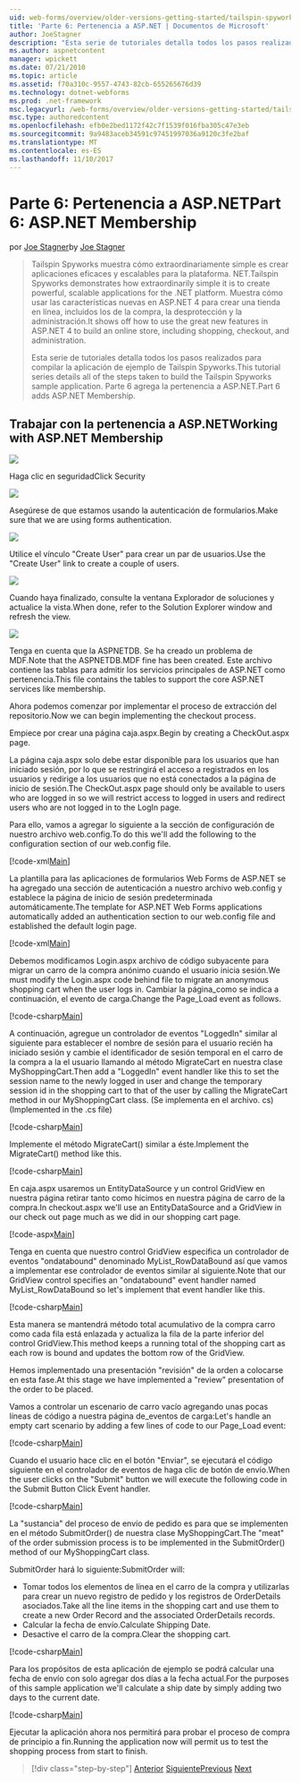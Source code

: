 ```yaml
---
uid: web-forms/overview/older-versions-getting-started/tailspin-spyworks/tailspin-spyworks-part-6
title: 'Parte 6: Pertenencia a ASP.NET | Documentos de Microsoft'
author: JoeStagner
description: "Esta serie de tutoriales detalla todos los pasos realizados para compilar la aplicación de ejemplo de Tailspin Spyworks. Parte 6 agrega la pertenencia a ASP.NET."
ms.author: aspnetcontent
manager: wpickett
ms.date: 07/21/2010
ms.topic: article
ms.assetid: f70a310c-9557-4743-82cb-655265676d39
ms.technology: dotnet-webforms
ms.prod: .net-framework
msc.legacyurl: /web-forms/overview/older-versions-getting-started/tailspin-spyworks/tailspin-spyworks-part-6
msc.type: authoredcontent
ms.openlocfilehash: efb0e2bed1172f42c7f1539f016fba305c47e3eb
ms.sourcegitcommit: 9a9483aceb34591c97451997036a9120c3fe2baf
ms.translationtype: MT
ms.contentlocale: es-ES
ms.lasthandoff: 11/10/2017
---
```

<a name="part-6-aspnet-membership"></a><span data-ttu-id="57bca-104">Parte 6: Pertenencia a ASP.NET</span><span class="sxs-lookup"><span data-stu-id="57bca-104">Part 6: ASP.NET Membership</span></span>
====================
<span data-ttu-id="57bca-105">por [Joe Stagner](https://github.com/JoeStagner)</span><span class="sxs-lookup"><span data-stu-id="57bca-105">by [Joe Stagner](https://github.com/JoeStagner)</span></span>

> <span data-ttu-id="57bca-106">Tailspin Spyworks muestra cómo extraordinariamente simple es crear aplicaciones eficaces y escalables para la plataforma. NET.</span><span class="sxs-lookup"><span data-stu-id="57bca-106">Tailspin Spyworks demonstrates how extraordinarily simple it is to create powerful, scalable applications for the .NET platform.</span></span> <span data-ttu-id="57bca-107">Muestra cómo usar las características nuevas en ASP.NET 4 para crear una tienda en línea, incluidos los de la compra, la desprotección y la administración.</span><span class="sxs-lookup"><span data-stu-id="57bca-107">It shows off how to use the great new features in ASP.NET 4 to build an online store, including shopping, checkout, and administration.</span></span>
> 
> <span data-ttu-id="57bca-108">Esta serie de tutoriales detalla todos los pasos realizados para compilar la aplicación de ejemplo de Tailspin Spyworks.</span><span class="sxs-lookup"><span data-stu-id="57bca-108">This tutorial series details all of the steps taken to build the Tailspin Spyworks sample application.</span></span> <span data-ttu-id="57bca-109">Parte 6 agrega la pertenencia a ASP.NET.</span><span class="sxs-lookup"><span data-stu-id="57bca-109">Part 6 adds ASP.NET Membership.</span></span>


## <a id="_Toc260221672"></a><span data-ttu-id="57bca-110">Trabajar con la pertenencia a ASP.NET</span><span class="sxs-lookup"><span data-stu-id="57bca-110">Working with ASP.NET Membership</span></span>

![](tailspin-spyworks-part-6/_static/image1.png)

<span data-ttu-id="57bca-111">Haga clic en seguridad</span><span class="sxs-lookup"><span data-stu-id="57bca-111">Click Security</span></span>

![](tailspin-spyworks-part-6/_static/image1.jpg)

<span data-ttu-id="57bca-112">Asegúrese de que estamos usando la autenticación de formularios.</span><span class="sxs-lookup"><span data-stu-id="57bca-112">Make sure that we are using forms authentication.</span></span>

![](tailspin-spyworks-part-6/_static/image2.jpg)

<span data-ttu-id="57bca-113">Utilice el vínculo "Create User" para crear un par de usuarios.</span><span class="sxs-lookup"><span data-stu-id="57bca-113">Use the "Create User" link to create a couple of users.</span></span>

![](tailspin-spyworks-part-6/_static/image3.jpg)

<span data-ttu-id="57bca-114">Cuando haya finalizado, consulte la ventana Explorador de soluciones y actualice la vista.</span><span class="sxs-lookup"><span data-stu-id="57bca-114">When done, refer to the Solution Explorer window and refresh the view.</span></span>

![](tailspin-spyworks-part-6/_static/image2.png)

<span data-ttu-id="57bca-115">Tenga en cuenta que la ASPNETDB. Se ha creado un problema de MDF.</span><span class="sxs-lookup"><span data-stu-id="57bca-115">Note that the ASPNETDB.MDF fine has been created.</span></span> <span data-ttu-id="57bca-116">Este archivo contiene las tablas para admitir los servicios principales de ASP.NET como pertenencia.</span><span class="sxs-lookup"><span data-stu-id="57bca-116">This file contains the tables to support the core ASP.NET services like membership.</span></span>

<span data-ttu-id="57bca-117">Ahora podemos comenzar por implementar el proceso de extracción del repositorio.</span><span class="sxs-lookup"><span data-stu-id="57bca-117">Now we can begin implementing the checkout process.</span></span>

<span data-ttu-id="57bca-118">Empiece por crear una página caja.aspx.</span><span class="sxs-lookup"><span data-stu-id="57bca-118">Begin by creating a CheckOut.aspx page.</span></span>

<span data-ttu-id="57bca-119">La página caja.aspx solo debe estar disponible para los usuarios que han iniciado sesión, por lo que se restringirá el acceso a registrados en los usuarios y redirige a los usuarios que no está conectados a la página de inicio de sesión.</span><span class="sxs-lookup"><span data-stu-id="57bca-119">The CheckOut.aspx page should only be available to users who are logged in so we will restrict access to logged in users and redirect users who are not logged in to the LogIn page.</span></span>

<span data-ttu-id="57bca-120">Para ello, vamos a agregar lo siguiente a la sección de configuración de nuestro archivo web.config.</span><span class="sxs-lookup"><span data-stu-id="57bca-120">To do this we'll add the following to the configuration section of our web.config file.</span></span>

[!code-xml[Main](tailspin-spyworks-part-6/samples/sample1.xml)]

<span data-ttu-id="57bca-121">La plantilla para las aplicaciones de formularios Web Forms de ASP.NET se ha agregado una sección de autenticación a nuestro archivo web.config y establece la página de inicio de sesión predeterminada automáticamente.</span><span class="sxs-lookup"><span data-stu-id="57bca-121">The template for ASP.NET Web Forms applications automatically added an authentication section to our web.config file and established the default login page.</span></span>

[!code-xml[Main](tailspin-spyworks-part-6/samples/sample2.xml)]

<span data-ttu-id="57bca-122">Debemos modificamos Login.aspx archivo de código subyacente para migrar un carro de la compra anónimo cuando el usuario inicia sesión.</span><span class="sxs-lookup"><span data-stu-id="57bca-122">We must modify the Login.aspx code behind file to migrate an anonymous shopping cart when the user logs in.</span></span> <span data-ttu-id="57bca-123">Cambiar la página\_como se indica a continuación, el evento de carga.</span><span class="sxs-lookup"><span data-stu-id="57bca-123">Change the Page\_Load event as follows.</span></span>

[!code-csharp[Main](tailspin-spyworks-part-6/samples/sample3.cs)]

<span data-ttu-id="57bca-124">A continuación, agregue un controlador de eventos "LoggedIn" similar al siguiente para establecer el nombre de sesión para el usuario recién ha iniciado sesión y cambie el identificador de sesión temporal en el carro de la compra a la el usuario llamando al método MigrateCart en nuestra clase MyShoppingCart.</span><span class="sxs-lookup"><span data-stu-id="57bca-124">Then add a "LoggedIn" event handler like this to set the session name to the newly logged in user and change the temporary session id in the shopping cart to that of the user by calling the MigrateCart method in our MyShoppingCart class.</span></span> <span data-ttu-id="57bca-125">(Se implementa en el archivo. cs)</span><span class="sxs-lookup"><span data-stu-id="57bca-125">(Implemented in the .cs file)</span></span>

[!code-csharp[Main](tailspin-spyworks-part-6/samples/sample4.cs)]

<span data-ttu-id="57bca-126">Implemente el método MigrateCart() similar a éste.</span><span class="sxs-lookup"><span data-stu-id="57bca-126">Implement the MigrateCart() method like this.</span></span>

[!code-csharp[Main](tailspin-spyworks-part-6/samples/sample5.cs)]

<span data-ttu-id="57bca-127">En caja.aspx usaremos un EntityDataSource y un control GridView en nuestra página retirar tanto como hicimos en nuestra página de carro de la compra.</span><span class="sxs-lookup"><span data-stu-id="57bca-127">In checkout.aspx we'll use an EntityDataSource and a GridView in our check out page much as we did in our shopping cart page.</span></span>

[!code-aspx[Main](tailspin-spyworks-part-6/samples/sample6.aspx)]

<span data-ttu-id="57bca-128">Tenga en cuenta que nuestro control GridView especifica un controlador de eventos "ondatabound" denominado MyList\_RowDataBound así que vamos a implementar ese controlador de eventos similar al siguiente.</span><span class="sxs-lookup"><span data-stu-id="57bca-128">Note that our GridView control specifies an "ondatabound" event handler named MyList\_RowDataBound so let's implement that event handler like this.</span></span>

[!code-csharp[Main](tailspin-spyworks-part-6/samples/sample7.cs)]

<span data-ttu-id="57bca-129">Esta manera se mantendrá método total acumulativo de la compra carro como cada fila está enlazada y actualiza la fila de la parte inferior del control GridView.</span><span class="sxs-lookup"><span data-stu-id="57bca-129">This method keeps a running total of the shopping cart as each row is bound and updates the bottom row of the GridView.</span></span>

<span data-ttu-id="57bca-130">Hemos implementado una presentación "revisión" de la orden a colocarse en esta fase.</span><span class="sxs-lookup"><span data-stu-id="57bca-130">At this stage we have implemented a "review" presentation of the order to be placed.</span></span>

<span data-ttu-id="57bca-131">Vamos a controlar un escenario de carro vacío agregando unas pocas líneas de código a nuestra página de\_eventos de carga:</span><span class="sxs-lookup"><span data-stu-id="57bca-131">Let's handle an empty cart scenario by adding a few lines of code to our Page\_Load event:</span></span>

[!code-csharp[Main](tailspin-spyworks-part-6/samples/sample8.cs)]

<span data-ttu-id="57bca-132">Cuando el usuario hace clic en el botón "Enviar", se ejecutará el código siguiente en el controlador de eventos de haga clic de botón de envío.</span><span class="sxs-lookup"><span data-stu-id="57bca-132">When the user clicks on the "Submit" button we will execute the following code in the Submit Button Click Event handler.</span></span>

[!code-csharp[Main](tailspin-spyworks-part-6/samples/sample9.cs)]

<span data-ttu-id="57bca-133">La "sustancia" del proceso de envío de pedido es para que se implementen en el método SubmitOrder() de nuestra clase MyShoppingCart.</span><span class="sxs-lookup"><span data-stu-id="57bca-133">The "meat" of the order submission process is to be implemented in the SubmitOrder() method of our MyShoppingCart class.</span></span>

<span data-ttu-id="57bca-134">SubmitOrder hará lo siguiente:</span><span class="sxs-lookup"><span data-stu-id="57bca-134">SubmitOrder will:</span></span>

- <span data-ttu-id="57bca-135">Tomar todos los elementos de línea en el carro de la compra y utilizarlas para crear un nuevo registro de pedido y los registros de OrderDetails asociados.</span><span class="sxs-lookup"><span data-stu-id="57bca-135">Take all the line items in the shopping cart and use them to create a new Order Record and the associated OrderDetails records.</span></span>
- <span data-ttu-id="57bca-136">Calcular la fecha de envío.</span><span class="sxs-lookup"><span data-stu-id="57bca-136">Calculate Shipping Date.</span></span>
- <span data-ttu-id="57bca-137">Desactive el carro de la compra.</span><span class="sxs-lookup"><span data-stu-id="57bca-137">Clear the shopping cart.</span></span>


[!code-csharp[Main](tailspin-spyworks-part-6/samples/sample10.cs)]

<span data-ttu-id="57bca-138">Para los propósitos de esta aplicación de ejemplo se podrá calcular una fecha de envío con solo agregar dos días a la fecha actual.</span><span class="sxs-lookup"><span data-stu-id="57bca-138">For the purposes of this sample application we'll calculate a ship date by simply adding two days to the current date.</span></span>

[!code-csharp[Main](tailspin-spyworks-part-6/samples/sample11.cs)]

<span data-ttu-id="57bca-139">Ejecutar la aplicación ahora nos permitirá para probar el proceso de compra de principio a fin.</span><span class="sxs-lookup"><span data-stu-id="57bca-139">Running the application now will permit us to test the shopping process from start to finish.</span></span>

>[!div class="step-by-step"]
<span data-ttu-id="57bca-140">[Anterior](tailspin-spyworks-part-5.md)
[Siguiente](tailspin-spyworks-part-7.md)</span><span class="sxs-lookup"><span data-stu-id="57bca-140">[Previous](tailspin-spyworks-part-5.md)
[Next](tailspin-spyworks-part-7.md)</span></span>
